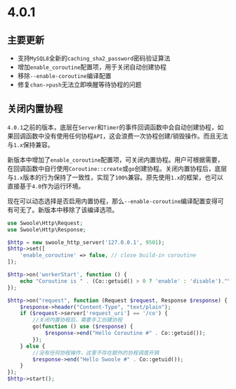 # 4.0.1

主要更新
------
* 支持`MySQL8`全新的`caching_sha2_password`密码验证算法
* 增加`enable_coroutine`配置项，用于关闭自动创建协程
* 移除`--enable-coroutine`编译配置
* 修复`chan->push`无法立即唤醒等待协程的问题

关闭内置协程
----
`4.0.1`之前的版本，底层在`Server`和`Timer`的事件回调函数中会自动创建协程，如果回调函数中没有使用任何协程`API`，这会浪费一次协程创建/销毁操作。而且无法与`1.x`保持兼容。

新版本中增加了`enable_coroutine`配置项，可关闭内置协程。用户可根据需要，在回调函数中自行使用`Coroutine::create`或`go`创建协程。关闭内置协程后，底层与`1.x`版本的行为保持了一致性，实现了`100%`兼容。原先使用`1.x`的框架，也可以直接基于`4.0`作为运行环境。

现在可以动态选择是否启用内置协程，那么`--enable-coroutine`编译配置变得可有可无了。新版本中移除了该编译选项。

```php
use Swoole\Http\Request;
use Swoole\Http\Response;

$http = new swoole_http_server('127.0.0.1', 9501);
$http->set([
    'enable_coroutine' => false, // close build-in coroutine
]);

$http->on('workerStart', function () {
    echo "Coroutine is " . (Co::getuid() > 0 ? 'enable' : 'disable')."\n";
});

$http->on("request", function (Request $request, Response $response) {
    $response->header("Content-Type", "text/plain");
    if ($request->server['request_uri'] == '/co') {
		//关闭内置协程后，需要手工创建协程
        go(function () use ($response) {
            $response->end("Hello Coroutine #" . Co::getuid());
        });
    } else {
		//没有任何协程操作，这里不存在额外的协程调度开销
        $response->end("Hello Swoole #" . Co::getuid());
    }
});
$http->start();
```